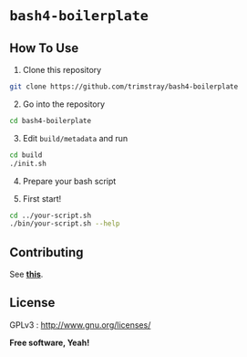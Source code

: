# `bash4-boilerplate`

## How To Use

1. Clone this repository

```bash
git clone https://github.com/trimstray/bash4-boilerplate
```

2. Go into the repository

```bash
cd bash4-boilerplate
```

3. Edit `build/metadata` and run

```bash
cd build
./init.sh
```

4. Prepare your bash script

5. First start!

```bash
cd ../your-script.sh
./bin/your-script.sh --help
```

## Contributing

See **[this](CONTRIBUTING.md)**.

## License

GPLv3 : <http://www.gnu.org/licenses/>

**Free software, Yeah!**
